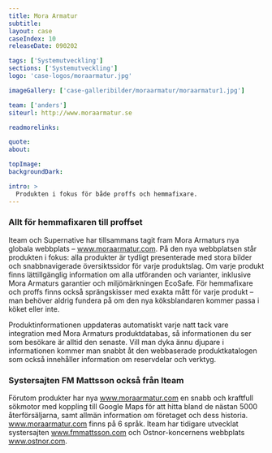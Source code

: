 ```yaml
---
title: Mora Armatur
subtitle:
layout: case
caseIndex: 10
releaseDate: 090202

tags: ['Systemutveckling']
sections: ['Systemutveckling']
logo: 'case-logos/moraarmatur.jpg'

imageGallery: ['case-galleribilder/moraarmatur/moraarmatur1.jpg']

team: ['anders']
siteurl: http://www.moraarmatur.se

readmorelinks:

quote:
about:

topImage:
backgroundDark:

intro: >
  Produkten i fokus för både proffs och hemmafixare.
---
```


### Allt för hemmafixaren till proffset
Iteam och Supernative har tillsammans tagit fram Mora Armaturs nya globala webbplats – <a href="http://www.moraarmatur.com" target="_blank">www.moraarmatur.com</a>. På den nya webbplatsen står produkten i fokus: alla produkter är tydligt presenterade med stora bilder och snabbnavigerade översiktssidor för varje produktslag. Om varje produkt finns lättillgänglig information om alla utföranden och varianter, inklusive Mora Armaturs garantier och miljömärkningen EcoSafe. För hemmafixare och proffs finns också sprängskisser med exakta mått för varje produkt – man behöver aldrig fundera på om den nya köksblandaren kommer passa i köket eller inte.

Produktinformationen uppdateras automatiskt varje natt tack vare integration med Mora Armaturs produktdatabas, så informationen du ser som besökare är alltid den senaste. Vill man dyka ännu djupare i informationen kommer man snabbt åt den webbaserade produktkatalogen som också innehåller information om reservdelar och verktyg.

### Systersajten FM Mattsson också från Iteam
Förutom produkter har nya www.moraarmatur.com en snabb och kraftfull sökmotor med koppling till Google Maps för att hitta bland de nästan 5000 återförsäljarna, samt allmän information om företaget och dess historia. www.moraarmatur.com finns på 6 språk. Iteam har tidigare utvecklat systersajten <a href="http://www.fmmattsson.com" target="_blank">www.fmmattsson.com</a> och Ostnor-koncernens webbplats <a href="http://www.ostnor.com" target="_blank">www.ostnor.com</a>.